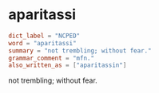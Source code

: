 # aparitassi

``` toml
dict_label = "NCPED"
word = "aparitassi"
summary = "not trembling; without fear."
grammar_comment = "mfn."
also_written_as = ["aparitassin"]
```

not trembling; without fear.


